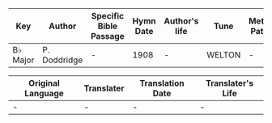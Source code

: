 Key | Author   | Specific Bible Passage     |Hymn Date |Author's life |Tune |Metrical Pattern   |Composer/Source
-- | --------- | ---------------------------|----------|--------------|-----|-------------------|-------------  
B♭ Major |P. Doddridge |- |1908 |- |WELTON |- |C. H. A. Malan

Original Language | Translater | Translation Date   | Translater's Life  
----------------- | --------- | --------------------|-------------     
\- |- |- |-
